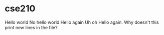 # cse210
Hello world
No hello world
Hello again
Uh oh 
Hello again.
 Why doesn't this print new lines in the file?

